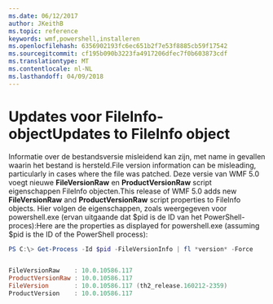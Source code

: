 ```yaml
---
ms.date: 06/12/2017
author: JKeithB
ms.topic: reference
keywords: wmf,powershell,installeren
ms.openlocfilehash: 6356902193fc6ec651b2f7e53f8885cb59f17542
ms.sourcegitcommit: cf195b090b3223fa4917206dfec7f0b603873cdf
ms.translationtype: MT
ms.contentlocale: nl-NL
ms.lasthandoff: 04/09/2018
---
```

# <a name="updates-to-fileinfo-object"></a><span data-ttu-id="1758b-102">Updates voor FileInfo-object</span><span class="sxs-lookup"><span data-stu-id="1758b-102">Updates to FileInfo object</span></span>
<span data-ttu-id="1758b-103">Informatie over de bestandsversie misleidend kan zijn, met name in gevallen waarin het bestand is hersteld.</span><span class="sxs-lookup"><span data-stu-id="1758b-103">File version information can be misleading, particularly in cases where the file was patched.</span></span> <span data-ttu-id="1758b-104">Deze versie van WMF 5.0 voegt nieuwe **FileVersionRaw** en **ProductVersionRaw** script eigenschappen FileInfo objecten.</span><span class="sxs-lookup"><span data-stu-id="1758b-104">This release of WMF 5.0 adds new **FileVersionRaw** and **ProductVersionRaw** script properties to FileInfo objects.</span></span> <span data-ttu-id="1758b-105">Hier volgen de eigenschappen, zoals weergegeven voor powershell.exe (ervan uitgaande dat $pid is de ID van het PowerShell-proces):</span><span class="sxs-lookup"><span data-stu-id="1758b-105">Here are the properties as displayed for powershell.exe (assuming $pid is the ID of the PowerShell process):</span></span>

```powershell
PS C:\> Get-Process -Id $pid -FileVersionInfo | fl *version* -Force


FileVersionRaw    : 10.0.10586.117
ProductVersionRaw : 10.0.10586.117
FileVersion       : 10.0.10586.117 (th2_release.160212-2359)
ProductVersion    : 10.0.10586.117